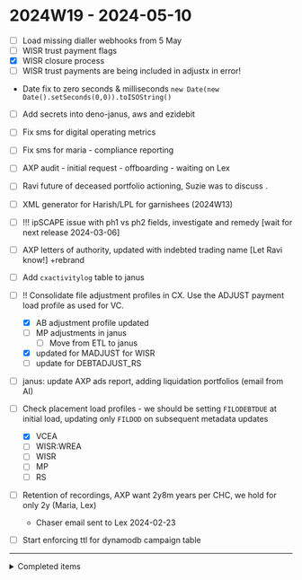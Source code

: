 # 2024W19 - 2024-05-10

- [ ] Load missing dialler webhooks from 5 May
- [ ] WISR trust payment flags
- [x] WISR closure process
- [ ] WISR trust payments are being included in adjustx in error!

- Date fix to zero seconds & milliseconds `new Date(new Date().setSeconds(0,0)).toISOString()`

- [ ] Add secrets into deno-janus, aws and ezidebit

- [ ] Fix sms for digital operating metrics
- [ ] Fix sms for maria - compliance reporting

- [ ] AXP audit - initial request - offboarding - waiting on Lex

- [ ] Ravi future of deceased portfolio actioning, Suzie was to discuss .

- [ ] XML generator for Harish/LPL for garnishees (2024W13)

- [ ] !!! ipSCAPE issue with ph1 vs ph2 fields, investigate and remedy [wait for next release 2024-03-06]

- [ ] AXP letters of authority, updated with indebted trading name [Let Ravi know!] +rebrand

- [ ] Add `cxactivitylog` table to janus

- [ ] !! Consolidate file adjustment profiles in CX. Use the ADJUST payment load profile as used for VC.

  - [x] AB adjustment profile updated
  - [ ] MP adjustments in janus
    - [ ] Move from ETL to janus
  - [x] updated for MADJUST for WISR
  - [ ] update for DEBTADJUST_RS

- [ ] janus: update AXP ads report, adding liquidation portfolios (email from AI)

- [ ] Check placement load profiles - we should be setting `FILODEBTDUE` at initial load, updating only `FILDOD` on subsequent metadata updates

  - [x] VCEA
  - [ ] WISR:WREA
  - [ ] WISR
  - [ ] MP
  - [ ] RS

- [ ] Retention of recordings, AXP want 2y8m years per CHC, we hold for only 2y (Maria, Lex)

  - Chaser email sent to Lex 2024-02-23

- [ ] Start enforcing ttl for dynamodb campaign table

---

<details>
<summary>Completed items</summary>

# 2024W19 - 2024-05-10

- [x] Add `deno task pay` to main func for deno, run often/daily
- [x] Add `deno task web` to main func for deno, run often/daily
- [>] (delegated) cx: build new report for WISR for reg notices, using cxactivitylog table based on reg notice activity codes (see 99.VC.009)
- [>] (delegated) Dupe stamping - follow up CJ on 2024-03-08
- [>] (delegated) janus: kept promise rate information for Rustam to build report
- [>] (delegated) janus: spin report for ynna, document process
- [>] (delegated) ipSCAPE - refactor so abandoned calls are not stamped! see filcode 62595, campaign id 65jrf7727noc / leadId 91207 2024-03-11
- [x] WISR - overnight reporting, post-change only need DD reschedule report. Cancel others.
- [-] Deceased email templates, better method for drafting... Review emails sent.
- [-] Add arr_con_au template to mercury (see ref 10041057 as example of send 2024-03-13)
- [x] Add ttl to for dynamodb resolve table
- [-] ~ test out metabase rest API for running reports or accessing data
- [-] ~ client reporting via SFTP automated via either CX run OR metabase API calls?
- [-] ~ settlement tracker spreadsheet by admin should be moved to metabase
- [-] ~ Set own OKRs: review company kpis and set own krs to break down. start scoring progress
- [-] ~ test new metabase server's slack integration (it security issues potentially)
- [-] ~ investigate better way to DO payments in Collexus, pending or unconfirmed would be great. Get confirmed when payment is reconciled or verified (by Finance or client file)
- [x] WISR closure process
- [>] (delegated) relax ID verification for deceased processing (Ravi) Very hard to ID efficiently
- [>] (deletated) merge AWS accounts instances with InDebted
- [-] janus - better handling of duplicate files, log and prevent re/review each load
- [-] janus - create load files in a specific directory (source settings? or output?), bypass metabase
- Daily load process for CXLIVE is flawed because it us batch based, should really compare against last client file rather than against CX info.

  - Issue: if a single file in a batch does not load, the logic to close files flags open CX files that do not exist in latest client file. If latest client file only contains updated error files, all other open files will incorrectly be flagged to closed.
  - Could we compare record against record in latest client batch, treat each entry as an atomic element? If record is received and existed in last file received prior, then update/reconcile. If no record in previous file,
  - Would it simply make more sense to receive a closure report? Client tells us that the file is closed and provide a reason for closing?
  - Possible solution: forget metabase, parse client file and make imports directly. Can use API to check data from Collexus (live data). Can still load full client file into a metabase table, however generation of imports happens in deno, not metabase

- [x] Streaming all the things (implemented in deno-janus)
  - Check out use of JSON LINES
- [-] ISO 27001 programme - merge with InDebted?
- [-] ISO 9001 programme - merge with InDebted?

# 2024W19 - 2024-05-09

- [x] Update LH permissions in GRC, allow access to press Reassess button (Request raised, RSD-893)

# 2024W19 - 2024-05-08

- [x] Add TTL to resolve table in DynamoDB (resolve)
- [x] AXP audit, outlook retention period
- [x] AXP audit, redaction wording - explain delay with collexus redaction

# 2024W18 - 2024-05-03

- [x] Re-enable RESOLVE / event on website..

# 2024W18 - 2024-04-30

- [x] New data spec for Vestone Capital (due 01 May 2024)
- [x] MERC account loading for AXP - raised with Alex

# 2024W18 - 2024-04-29

- [x] AXP audit - initial request - change management tab
- [x] AXP audit - initial request - approval letters tab
- [x] AWS update credit card info - billing failure!!!

# 2024W17 - 2024-04-26

- [x] WISR RECALL file process..

# 2024W17 - 2024-04-23

- [x] WISR reg notice process, finalise today

# 2024W16 - 2024-04-19

- [x] BMS rebrand PDF export..
- [x] AXP Auditors catering for when in office

# 2024W16 - 2024-04-15

- WISR reg notices, process near complete.. added UDF logic to existing queries

# 2024W15 - 2024-04-12

- [x] Load UDF content into Metabase to use in WISR reg notice processing
- [x] Investigate MP load issues...

# 2024W15 - 2024-04-11

- [x] WISR reg notices, reengineer process

# 2024W15 - 2024-04-10

- [x] AXP audit - initial request - attorney involvement - waiting on Lex
- [x] WISR regulatory notices process, work with CM

# 2024W15 - 2024-04-09

- [x] WISR email to JM about business rules for fees, client tacking onto next Direct Debit. How should we collect?
- [-] Get LH access to github to manage email templates? (Azure is where it's at)

# 2024W15 - 2024-04-08

- [x] website: finish v1.0 site +rebrand :tada:

- [-] overlap of policies on indebted.co website (not me) +rebrand
- [x] email template to send to customers (to be sent ?) +rebrand
- [x] sms template to send to customers (to be sent ?) +rebrand
- [x] review non-HTML email templates in Collexus for rebrand +rebrand
- [x] rebrand website for indebted +rebrand

# 2024W14 - 2024-04-05

- don't panic

# 2024W14 - 2024-04-04

- [x] WISR report to show CX files missing from INV (Closure Report)
- [x] Process to close files on WISR Closure Report, CJ to provide cmd to use AWCR

# 2024W14 - 2024-04-03

- [x] WISR reg notice process, understand better!
- [x] Add all email templates to mercury

# 2024W14 - 2024-04-02

- [x] !!! Add enhanced filcode regex to prod website +rebrand
- [x] !!! respond to Ann @ MP re: Reg notices

# 2024W13 - 2024-03-28

- [x] Load daily WISR files...
- [x] [!!!] generic web links for indebted.co redirect
- [x] [!!!] regex for indebted.co website redirect

# 2024W13 - 2024-03-27

- [x] add cname for AWS CF static.indebted.au
- [x] WISR - reconcile balances after FINTXN entries

# 2024W13 - 2024-03-26

- [x] WISR - load new FINTXN entries? +wisr +janus

# 2024W13 - 2024-03-25

- [x] Add LH to service desk on reminda.atlassian.net

# 2024W12 - 2024-03-22

- [x] [!!!] WISR overnight reporting
- [x] WISR - load metadata changes

# 2024W12 - 2024-03-21

- [x] [!!!] WISR inventory load into Collexus (Upload)
  - [x] portfolio code logic
- [x] [!!!] WISR fintxn load into Collexus

# 2024W12 - 2024-03-20

- [x] reminda/indebted letterhead template
- [x] WISR - new resolve page(s): [webpay, eft, bpay] to reminda
- [x] [!!!] WISR resolve pages

# 2024W12 - 2024-03-19

# 2024W12 - 2024-03-18

- [x] janus - delete existing err file if found
- [x] [!!] WISR new financial transactions file - implement load process for janus [2024-03-25]
- [x] [!!] WISR new daily file - implement load process for janus [2024-03-25]
- [x] send WISR load errors to James
- [x] [!!!] WISR email templates, build is broken

# 2024W11 - 2024-03-15

- [x] Work out Github work vs private
- [x] [!!!] Send digital operating metrics for 2024W10

# 2024W11 - 2024-03-14

- [x] cxfile - change format of fillastpayrevdateent to date
- [x] Find hardship templates to send to Dermot

# 2024W11 - 2024-03-11

- [x] [!!!] Fix AB closure report, you amended VC by mistake, should be AB! stupid
- [-] VESTONE reporting - IDEA = Could parse first part of email address and add as a note?

# 2024W10 - 2024-03-08

- [x] [!!!] ABLR closures, what is the logic?
- [x] [!!!] AXP templates for Azra

# 2024W10 - 2024-03-07

- [x] [!!] AXP: complete TSM questionnaire (waiting on IT response)
- [x] Load Harish legal email templates into Collexus
- [-] metabase: dermot add liquidation placement_level via updated ads report

# 2024W10 - 2024-03-06

# 2024W10 - 2024-03-05

- [x] review templates for harish (respond to email in action folder)
- [x] add porcode filter to metabase report https://metabase.corp.cfmg.com.au/question/1109
- [x] Add cname for static.indebted.au, same as static.reminda.com (S3 assets)
- [x] [!!] ipSCAPE stamping duplicates, ask CJ to fix with Collexus
- [x] [!] Fix VC PTP website emails sent back, references "WISR" incorrectly (code reminda.com)

# 2024W10 - 2024-03-04

- [x] [!!] review new NBN templates for CJ
- [x] [!!!] Plug dialler stamping gap between 14 Feb PM and 19 Feb
- [x] vestone activities report - add placement date?
- [x] tell finance the netlify is closed down, do not expect bills
- [x] downgrade netlify account to free tier
- [x] create vscode snippet to add date tags for this file!
- [x] generate and send updated VC activities report to DROSE, respond to email
- [x] Check-in with Ravi workload on DC portfolio

# 2024W09 - 2024-03-01

- [x] send list of AXP hardship templates to Dermot to forward to Azra
- [x] send slack note, cancel team day on 4 Mar for the time being
- [x] respond to AXP audit date confirmation email (Val)

# 2024W09 - 2024-02-29

- [x] ask about induction program for indebted, how much time expected?

# 2024-02-28

- !! [x] send weekly DOM to AXP ~ week 8 stats
- [x] requested a report from ipscape to provide missing data between 14 Feb and 21 Feb
- [x] Respond to JM@WISR email, advise happy to test from 4 Mar
- [x] metabase: dermot reporting broken report, recoveries mom

# 2024-02-27

- [x] !!! Reg notice file format for WISR
- [x] VCEA - Create overnight to show OB customer contacts (sms, email, call) `99.VC.009`
- [x] VCEA - run report showing all activities since go-live
- [x] find and send AWS invoice for Jan to finance
- [x] find policy for policy review cycle, send to azra
- [x] investigate fix issue with ABEA files not being closed after customer action
- [x] create overnight closure report for ABEA
- [x] create overnight closure report for VCEA
- [x] chat with LEX about moving AXP liquidation into Legal CX groups, lockdown
- [x] !!! move reminda.com GH repo to indebted
- [-] test out new metabase server (migrated before I could test)

# 2024-02-26

- [x] Email Sian to request moving LPL privacy policy to be a new page on lintonpitt.com.au (currently points to cfmg.com.au)
- $ new desk top received, waiting for desk frame and legs, should be delivered in next few days
- [x] add CNAME entry to point indebted.au to netlify deployment of reminda.com
- [x] Send call recording to customer (Maria) Ref 10045215

# 2024-02-24

- [x] send IT request to add rules for contingent mailbox to sweep reminda.co emails into archive
- [x] request use of `indebted.au` in netlify from pierre and team
- [x] azra request for policies
- [x] $ chase up desk #14740; dispatched today via ARAMAX
- [x] update invite for team day on monday
- [x] approve pending leave in employmenthero
- [x] investigate updating slack channel when new data loaded into metabase
  - Needs slack integration added to metabase. Waiting.
- [x] !!! Confirm team day for Monday COVID etc
- [x] !!! Send inventory file spec to WISR
- [x] process VC daily file and record loom
- [x] handover VC daily process to Caro

</details>
